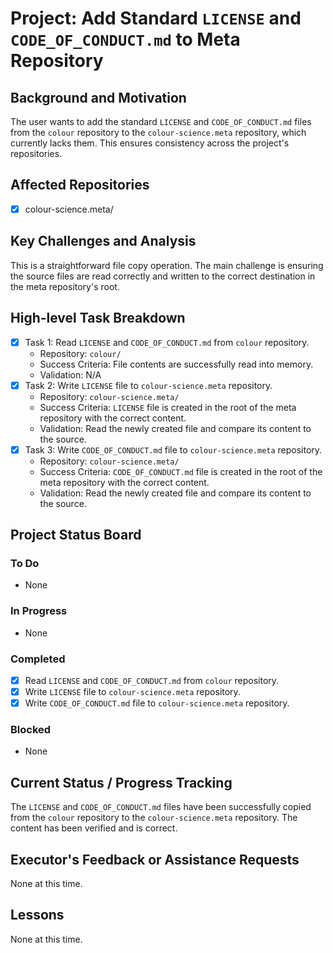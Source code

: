 # Project: Add Standard `LICENSE` and `CODE_OF_CONDUCT.md` to Meta Repository

## Background and Motivation
The user wants to add the standard `LICENSE` and `CODE_OF_CONDUCT.md` files from the `colour` repository to the `colour-science.meta` repository, which currently lacks them. This ensures consistency across the project's repositories.

## Affected Repositories
- [x] colour-science.meta/

## Key Challenges and Analysis
This is a straightforward file copy operation. The main challenge is ensuring the source files are read correctly and written to the correct destination in the meta repository's root.

## High-level Task Breakdown
- [x] Task 1: Read `LICENSE` and `CODE_OF_CONDUCT.md` from `colour` repository.
  - Repository: `colour/`
  - Success Criteria: File contents are successfully read into memory.
  - Validation: N/A
- [x] Task 2: Write `LICENSE` file to `colour-science.meta` repository.
  - Repository: `colour-science.meta/`
  - Success Criteria: `LICENSE` file is created in the root of the meta repository with the correct content.
  - Validation: Read the newly created file and compare its content to the source.
- [x] Task 3: Write `CODE_OF_CONDUCT.md` file to `colour-science.meta` repository.
  - Repository: `colour-science.meta/`
  - Success Criteria: `CODE_OF_CONDUCT.md` file is created in the root of the meta repository with the correct content.
  - Validation: Read the newly created file and compare its content to the source.

## Project Status Board
### To Do
- None

### In Progress
- None

### Completed
- [x] Read `LICENSE` and `CODE_OF_CONDUCT.md` from `colour` repository.
- [x] Write `LICENSE` file to `colour-science.meta` repository.
- [x] Write `CODE_OF_CONDUCT.md` file to `colour-science.meta` repository.

### Blocked
- None

## Current Status / Progress Tracking
The `LICENSE` and `CODE_OF_CONDUCT.md` files have been successfully copied from the `colour` repository to the `colour-science.meta` repository. The content has been verified and is correct.

## Executor's Feedback or Assistance Requests
None at this time.

## Lessons
None at this time.
